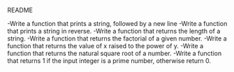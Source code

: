 README

-Write a function that prints a string, followed by a new line
-Write a function that prints a string in reverse.
-Write a function that returns the length of a string.
-Write a function that returns the factorial of a given number.
-Write a function that returns the value of x raised to the power of y.
-Write a function that returns the natural square root of a number.
-Write a function that returns 1 if the input integer is a prime number, otherwise return 0.
